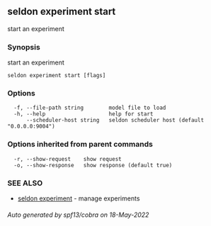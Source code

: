 ## seldon experiment start

start an experiment

### Synopsis

start an experiment

```
seldon experiment start [flags]
```

### Options

```
  -f, --file-path string        model file to load
  -h, --help                    help for start
      --scheduler-host string   seldon scheduler host (default "0.0.0.0:9004")
```

### Options inherited from parent commands

```
  -r, --show-request    show request
  -o, --show-response   show response (default true)
```

### SEE ALSO

* [seldon experiment](seldon_experiment.md)	 - manage experiments

###### Auto generated by spf13/cobra on 18-May-2022
